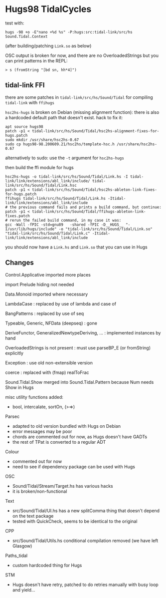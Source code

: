 # Hugs98 TidalCycles

test with:

```
hugs -98 +o -E"nano +%d %s" -P:hugs:src:tidal-link/src/hs Sound.Tidal.Context
```

(after building/patching `Link.so` as below)

OSC output is broken for now,
and there are no OverloadedStrings
but you can print patterns in the REPL:

```
> s (fromString "[bd sn, hh*4]")
```

## tidal-link FFI

there are some patches in `tidal-link/src/hs/Sound/Tidal`
for compiling `tidal-link` with `ffihugs`

`hsc2hs-hugs` is broken on Debian (missing alignment function):
there is also a hardcoded default path that doesn't exist.
hack to fix it:

```
apt source hugs98
patch -p1 < tidal-link/src/hs/Sound/Tidal/hsc2hs-alignment-fixes-for-hugs.patch
sudo mkdir /usr/share/hsc2hs-0.67
sudo cp hugs98-98.200609.21/hsc2hs/template-hsc.h /usr/share/hsc2hs-0.67
```

alternatively to sudo: use the `-t` argument for `hsc2hs-hugs`

then build the ffi module for hugs

```
hsc2hs-hugs -o tidal-link/src/hs/Sound/Tidal/Link.hs -I tidal-link/link/extensions/abl_link/include/ tidal-link/src/hs/Sound/Tidal/Link.hsc
patch -p1 < tidal-link/src/hs/Sound/Tidal/hsc2hs-ableton-link-fixes-for-hugs.patch
ffihugs tidal-link/src/hs/Sound/Tidal/Link.hs -Itidal-link/link/extensions/abl_link/include
# the previous command fails and prints a build command, but continue:
patch -p1 < tidal-link/src/hs/Sound/Tidal/ffihugs-ableton-link-fixes.patch
# rerun the failed build command, in my case it was:
gcc -Wall -fPIC -std=gnu89   -shared -fPIC -D__HUGS__ "-I/usr/lib/hugs/include" -o "tidal-link/src/hs/Sound/Tidal/Link.so" "tidal-link/src/hs/Sound/Tidal/Link.c" -Itidal-link/link/extensions/abl_link/include
```

you should now have a `Link.hs` and `Link.so` that you can use in Hugs

## Changes

Control.Applicative imported more places

import Prelude hiding not needed

Data.Monoid imported where necessary

LambdaCase : replaced by use of lambda and case of

BangPatterns : replaced by use of seq

Typeable, Generic, NFData (deepseq) : gone

DeriveFunctor, GeneralizedNewtypeDeriving, ... : implemented instances by hand

OverloadedStrings is not present : must use parseBP_E (or fromString) explicitly

Exception : use old non-extensible version

coerce : replaced with (fmap) realToFrac

Sound.Tidal.Show merged into Sound.Tidal.Pattern because Num needs Show in Hugs

misc utility functions added:

- bool, intercalate, sortOn, (>=>)

Parsec

- adapted to old version bundled with Hugs on Debian
- error messages may be poor
- chords are commented out for now, as Hugs doesn't have GADTs
- the rest of TPat is converted to a regular ADT

Colour

- commented out for now
- need to see if dependency package can be used with Hugs

OSC

- Sound/Tidal/Stream/Target.hs has various hacks
- it is broken/non-functional

Text

- src/Sound/Tidal/UI.hs has a new splitComma thing that doesn't depend on the text package
- tested with QuickCheck, seems to be identical to the original

CPP

- src/Sound/Tidal/Utils.hs conditional compilation removed (we have left Glasgow)

Paths_tidal

- custom hardcoded thing for Hugs

STM

- Hugs doesn't have retry, patched to do retries manually with busy loop and yield...
